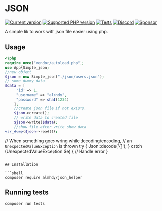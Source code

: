 # JSON

[![Current version](https://img.shields.io/packagist/v/beste/json.svg?logo=composer)](https://packagist.org/packages/almhdy/json_helper)
[![Supported PHP version](https://img.shields.io/static/v1?logo=php&label=PHP&message=~7.4.0%20||%20~8.0.0%20||%20~8.1.0&color=777bb4)](https://packagist.org/packages/almhdy/json_helper)
[![Tests](https://github.com/beste/json/workflows/Tests/badge.svg)](https://github.com/almhdy24/php_json_helper/actions)
[![Discord](https://img.shields.io/discord/807679292573220925.svg?color=7289da&logo=discord)](https://discord.gg/Yacm7unBsr)
[![Sponsor](https://img.shields.io/static/v1?logo=GitHub&label=Sponsor&message=%E2%9D%A4&color=ff69b4)](https://github.com/sponsors/jeromegamez)

A simple lib to work with json file easier using php.
## Usage

```php
<?php
require_once("vendor/autoload.php");
use App\Simple_json;
//new object
$json = new Simple_json("./json/users.json");
// some dummy data
$data = [
     'id' => 1,
     "username" => "almhdy",
     "password" => sha1(1234)
    ];
    //create json file if not exists.
    $json->create();
    // write data to created file
    $json->write($data);
    //show file after write show data
var_dump($json->read());

```
// When something goes wring while decoding/encoding,
// an `UnexpectedValueException` is thrown
try {
    Json::decode('{]');
} catch (UnexpectedValueException $e) {
    // Handle error
}
```

## Installation

```shell
composer require almhdy/json_helper
```

## Running tests

```shell
composer run tests
```
